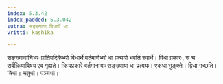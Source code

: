 ```yaml
---
index: 5.3.42
index_padded: 5.3.042
sutra: सङ्ख्याया विधार्थे धा
vritti: kashika

---
```

सङ्ख्यावाचिभ्यः प्रातिपदिकेभ्यो विधार्थे वर्तमाणेभ्यो धा प्रत्ययो भवति स्वार्थे। विधा प्रकारः, स च सर्वक्रियाविषय एव गृह्यते। क्रियप्रकारे वर्तमानायाः सङ्ख्याया धा प्रत्ययः। एकधा भुङ्क्ते। द्विधा गच्छति। त्रिधा। चतुर्धा। पञ्चधा।